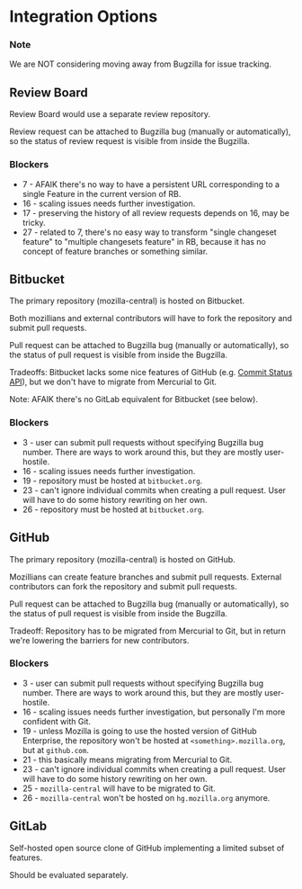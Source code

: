Integration Options
===================

### Note

We are NOT considering moving away from Bugzilla for issue tracking.


Review Board
------------

Review Board would use a separate review repository.

Review request can be attached to Bugzilla bug (manually or automatically),
so the status of review request is visible from inside the Bugzilla.


### Blockers

* 7 - AFAIK there's no way to have a persistent URL corresponding to a single
    Feature in the current version of RB.
* 16 - scaling issues needs further investigation.
* 17 - preserving the history of all review requests depends on 16, may be tricky.
* 27 - related to 7, there's no easy way to transform "single changeset feature"
    to "multiple changesets feature" in RB, because it has no concept of
    feature branches or something similar.


Bitbucket
---------

The primary repository (mozilla-central) is hosted on Bitbucket.

Both mozillians and external contributors will have to fork the repository
and submit pull requests.

Pull request can be attached to Bugzilla bug (manually or automatically),
so the status of pull request is visible from inside the Bugzilla.

Tradeoffs: Bitbucket lacks some nice features of GitHub
(e.g. [Commit Status API](https://github.com/blog/1227-commit-status-api)),
but we don't have to migrate from Mercurial to Git.

Note: AFAIK there's no GitLab equivalent for Bitbucket (see below).

### Blockers

* 3 - user can submit pull requests without specifying Bugzilla bug number.
    There are ways to work around this, but they are mostly user-hostile.
* 16 - scaling issues needs further investigation.
* 19 - repository must be hosted at `bitbucket.org`.
* 23 - can't ignore individual commits when creating a pull request.
    User will have to do some history rewriting on her own.
* 26 - repository must be hosted at `bitbucket.org`.



GitHub
------

The primary repository (mozilla-central) is hosted on GitHub.

Mozillians can create feature branches and submit pull requests.
External contributors can fork the repository and submit pull requests.

Pull request can be attached to Bugzilla bug (manually or automatically),
so the status of pull request is visible from inside the Bugzilla.

Tradeoff: Repository has to be migrated from Mercurial to Git,
but in return we're lowering the barriers for new contributors.

### Blockers

* 3 - user can submit pull requests without specifying Bugzilla bug number.
    There are ways to work around this, but they are mostly user-hostile.
* 16 - scaling issues needs further investigation, but personally I'm more
    confident with Git.
* 19 - unless Mozilla is going to use the hosted version of GitHub Enterprise,
    the repository won't be hosted at `<something>.mozilla.org`,
    but at `github.com`.
* 21 - this basically means migrating from Mercurial to Git.
* 23 - can't ignore individual commits when creating a pull request.
    User will have to do some history rewriting on her own.
* 25 - `mozilla-central` will have to be migrated to Git.
* 26 - `mozilla-central` won't be hosted on `hg.mozilla.org` anymore.


GitLab
------

Self-hosted open source clone of GitHub implementing a limited subset of
features.

Should be evaluated separately.

